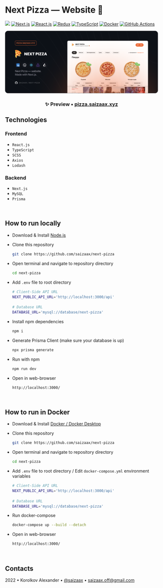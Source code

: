# Next Pizza — Website 🍕

[![](https://img.shields.io/website?down_message=offline&label=pizza.saizaax.xyz&up_message=online&url=http%3A%2F%2Fpizza.saizaax.xyz%2F)](https://pizza.saizaax.xyz/)
[![Next.js](https://img.shields.io/badge/Next.js-000000?logo=nextdotjs&logoColor=white)](https://nextjs.org/)
[![React.js](https://img.shields.io/badge/React.js-282C34?logo=react&logoColor=white)](https://reactjs.org/)
[![Redux](https://img.shields.io/badge/Redux-764ABC?logo=redux&logoColor=white)](https://redux.js.org/)
[![TypeScript](https://img.shields.io/badge/TypeScript-3178C6?logo=typescript&logoColor=white)](https://www.typescriptlang.org/)
[![Docker](https://img.shields.io/badge/Docker-%230db7ed.svg?logo=docker&logoColor=white)](https://www.docker.com/)
[![GitHub Actions](https://img.shields.io/badge/GitHub%20Actions-2088FF?logo=githubactions&logoColor=white)](https://github.com/features/actions)

![](preview.png)

<h3 align="center">
✨ Preview • <a href="https://pizza.saizaax.xyz/">pizza.saizaax.xyz</a>
</h3>

## Technologies

### Frontend
- `React.js`
- `TypeScript`
- `SCSS`
- `Axios`
- `Lodash`

### Backend
- `Next.js`
- `MySQL`
- `Prisma`

<br>

## How to run locally

* Download & Install [Node.js](https://nodejs.org/en/)

* Clone this repository
    ```bash
    git clone https://github.com/saizaax/next-pizza
    ```

* Open terminal and navigate to repository directory
    ```bash
    cd next-pizza
    ```

* Add `.env` file to root directory
    ```bash
    # Client-Side API URL
    NEXT_PUBLIC_API_URL='http://localhost:3000/api'

    # Database URL
    DATABASE_URL='mysql://database/next-pizza'
    ```

* Install npm dependencies 
    ```bash
    npm i
    ```

* Generate Prisma Client (make sure your database is up)
    ```bash
    npx prisma generate
    ```

* Run with npm 
    ```bash
    npm run dev
    ```

* Open in web-browser
    ```bash
    http://localhost:3000/
    ```

<br>

## How to run in Docker

* Download & Install [Docker / Docker Desktop](https://www.docker.com/products/docker-desktop)

* Clone this repository
    ```bash
    git clone https://github.com/saizaax/next-pizza
    ```

* Open terminal and navigate to repository directory
    ```bash
    cd next-pizza
    ```

* Add `.env` file to root directory / Edit `docker-compose.yml` environment variables
    ```bash
    # Client-Side API URL
    NEXT_PUBLIC_API_URL='http://localhost:3000/api'

    # Database URL
    DATABASE_URL='mysql://database/next-pizza'
    ```

* Run docker-compose 
    ```bash
    docker-compose up --build --detach
    ```

* Open in web-browser
    ```bash
    http://localhost:3000/
    ```

<br>

## Contacts

2022 • Korolkov Alexander • [@saizaax](https://t.me/saizaax) • [saizaax.off@gmail.com](mailto:saizaax.off@gmail.com)